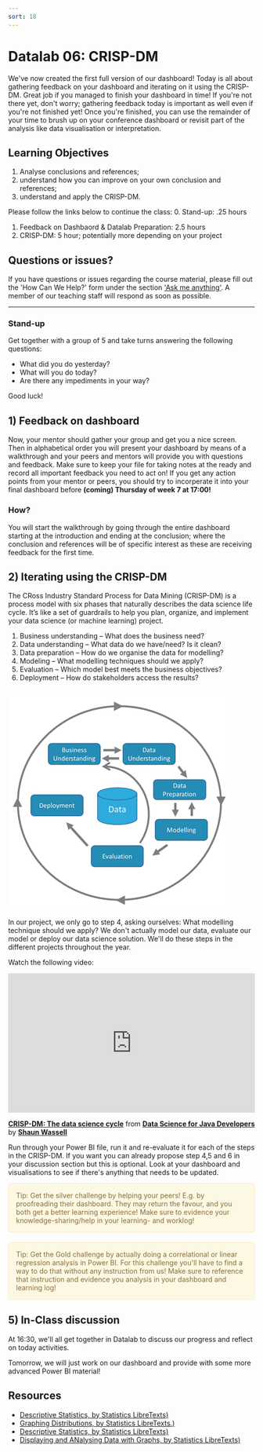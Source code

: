 ```yaml
---
sort: 18
---
```


# Datalab 06: CRISP-DM

We've now created the first full version of our dashboard! Today is all about gathering feedback on your dashboard and iterating on it using the CRISP-DM. Great job if you managed to finish your dashboard in time! If you're not there yet, don't worry; gathering feedback today is important as well even if you're not finished yet! Once you're finished, you can use the remainder of your time to brush up on your conference dashboard or revisit part of the analysis like data visualisation or interpretation.

## Learning Objectives
1. Analyse conclusions and references;
2. understand how you can improve on your own conclusion and references;
2. understand and apply the CRISP-DM.

Please follow the links below to continue the class:
0. Stand-up: .25 hours
1. Feedback on Dashbaord & Datalab Preparation: 2.5 hours
2. CRISP-DM: 5 hour; potentially more depending on your project

## Questions or issues?

If you have questions or issues regarding the course material, please fill out the 'How Can We Help?' form under the section ['Ask me anything'](https://adsai.buas.nl/Contact%20Us/). A member of our teaching staff will respond as soon as possible.

***

### Stand-up
Get together with a group of 5 and take turns answering the following questions:
- What did you do yesterday?
- What will you do today?
- Are there any impediments in your way?

Good luck!

## 1) Feedback on dashboard
Now, your mentor should gather your group and get you a nice screen. Then in alphabetical order you will present your dashboard by means of a walkthrough and your peers and mentors will provide you with questions and feedback. Make sure to keep your file for taking notes at the ready and record all important feedback you need to act on! 
If you get any action points from your mentor or peers, you should try to incorperate it into your final dashboard before **(coming) Thursday of week 7 at 17:00!**

### How? 
You will start the walkthrough by going through the entire dashboard starting at the introduction and ending at the conclusion; where the conclusion and references will be of specific interest as these are receiving feedback for the first time.




## 2) Iterating using the CRISP-DM

The CRoss Industry Standard Process for Data Mining (CRISP-DM) is a process model with six phases that naturally describes the data science life cycle. It’s like a set of guardrails to help you plan, organize, and implement your data science (or machine learning) project.

1. Business understanding – What does the business need?
2. Data understanding – What data do we have/need? Is it clean?
3. Data preparation – How do we organise the data for modelling?
4. Modeling – What modelling techniques should we apply?
5. Evaluation – Which model best meets the business objectives?
6. Deployment – How do stakeholders access the results?

\
<img src="./assets/CRISP-DM.png"/>

In our project, we only go to step 4, asking ourselves: What modelling technique should we apply? We don't actually model our data, evaluate our model or deploy our data science solution. We'll do these steps in the different projects throughout the year.

Watch the following video:
<div style="position:relative;height:0;padding-bottom:56.25%"><iframe width="640" height="360" src="https://www.linkedin.com/learning/embed/data-science-for-java-developers/crisp-dm-the-data-science-cycle?autoplay=false&claim=AQE7aNB0gsHrKgAAAXuehqfAMTIXw27ZETDk3v0n1ILbxgFR2EOcIxEpRz03FiIL4XLyHalA4ZJ36lGceHRjW7TPal_znC2dUvH76UCG363f60c2K1FwsVYdBHs4rUkiErgU-pMlHhQ0L56Z9ENgLmirSzdAQyPY2ATPF_aay-IyNh8KN5t_3Au1y7_O6oTQxehIxhQ6-4yLlqq78IOXzWSSLlcTPd8vkAqcnNI8X3hsu70GTIdR-m-mna9WUgzv0nmDdFbh7rBBB3hUTBflJpMrN5PhUR1W4uc6MlCcBXSzobvxegnf8YRGg_KK-Vv4K9hi-YF0AfzxFcjRk1NsvXRFxS0rksHa02VLxvI-lWPE7rs7xPua3Wz63qjj1NlTFhQ8M87N2DY3OajUN0AEbbk6R2Hn1iVg1R7spxMNiOcwWm5g0hH7LtYvM_rIoZmsxoUlYRSKyJGd4HktJXvjPx0Cyp0jJWv-VafYsLDpvHQ37ZhRVR0sN4A44XWQMRcZ84Y3Ub8vXv-v0zz7lgsf-Y2-yGPETdfEusC7lzCoxMcToFqvenZX7asL8D6CS4lxDPxcHzbMZZ5wuqXIDT5MK7hKAY5IuK9HCgf02YMKXDRkzc_5Ru5xDuX8OXliQXxhTi8q01T8NfuVC_QMluI2EnA2nuNYU0MT5qxPIo8HrWf1QtGcHucLJoJRlGN5RCMUUFpCue-7qNZcOs5YXqoTlhDL3nk2Db1EUb-fW153sudFh_ZKnoQ&lipi=urn%3Ali%3Apage%3Ad_learning_content%3BtSYxLf9mSWO8dG4Yt8KSVQ%3D%3D&licu" mozallowfullscreen="true" webkitallowfullscreen="true" allowfullscreen="true" frameborder="0" style="position:absolute;width:100%;height:100%;left:0"></iframe></div><p><strong><a href="https://www.linkedin.com/learning/data-science-for-java-developers/crisp-dm-the-data-science-cycle?trk=embed_lil">CRISP-DM: The data science cycle</a></strong> from <strong><a href="https://www.linkedin.com/learning/data-science-for-java-developers?trk=embed_lil">Data Science for Java Developers</a></strong> by <strong><a href="https://www.linkedin.com/learning/instructors/shaun-wassell?trk=embed_lil">Shaun Wassell</a></strong></p>

Run through your Power BI file, run it and re-evaluate it for each of the steps in the CRISP-DM. If you want you can already propose step 4,5 and 6 in your discussion section but this is optional. Look at your dashboard and visualisations to see if there's anything that needs to be updated.


<div style="padding: 15px; border: 1px solid transparent; border-color: transparent; margin-bottom: 20px; border-radius: 4px; color: #8a6d3b;; background-color: #fcf8e3; border-color: #faebcc;">
Tip: Get the silver challenge by helping your peers! E.g. by proofreading their dashboard. They may return the favour, and you both get a better learning experience! Make sure to evidence your knowledge-sharing/help in your learning- and worklog!
</div>

<div style="padding: 15px; border: 1px solid transparent; border-color: transparent; margin-bottom: 20px; border-radius: 4px; color: #8a6d3b;; background-color: #fcf8e3; border-color: #faebcc;">
Tip: Get the Gold challenge by actually doing a correlational or linear regression analysis in Power BI. For this challenge you'll have to find a way to do that without any instruction from us! Make sure to reference that instruction and evidence you analysis in your dashboard and learning log!
</div>

## 5) In-Class discussion
At 16:30, we'll all get together in Datalab to discuss our progress and reflect on today activities.

Tomorrow, we will just work on our dashboard and provide with some more advanced Power BI material!




## Resources
- [Descriptive Statistics, by Statistics LibreTexts)](https://statics.teams.cdn.office.net/evergreen-assets/safelinks/1/atp-safelinks.html?url=https%3A%2F%2Fstats.libretexts.org%2FBookshelves%2FIntroductory_Statistics%2FBook%253A_Introductory_Statistics_(OpenStax)%2F02%253A_Descriptive_Statistics)
- [Graphing Distributions, by Statistics LibreTexts.)](https://statics.teams.cdn.office.net/evergreen-assets/safelinks/1/atp-safelinks.html?url=https%3A%2F%2Fstats.libretexts.org%2FBookshelves%2FIntroductory_Statistics%2FBook%253A_Introductory_Statistics_(Lane)%2F02%253A_Graphing_Distributions)
-  [Descriptive Statistics, by Statistics LibreTexts)](https://statics.teams.cdn.office.net/evergreen-assets/safelinks/1/atp-safelinks.html?url=https%3A%2F%2Fstats.libretexts.org%2FBookshelves%2FIntroductory_Statistics%2FBook%253A_Introductory_Statistics_(Shafer_and_Zhang)%2F02%253A_Descriptive_Statistics)
 - [Displaying and ANalysing Data with Graphs, by Statistics LibreTexts)](https://statics.teams.cdn.office.net/evergreen-assets/safelinks/1/atp-safelinks.html?url=https%3A%2F%2Fstats.libretexts.org%2FBookshelves%2FIntroductory_Statistics%2FBook%253A_Inferential_Statistics_and_Probability_-_A_Holistic_Approach_(Geraghty)%2F02%253A_Displaying_and_Analyzing_Data_with_Graphs)

